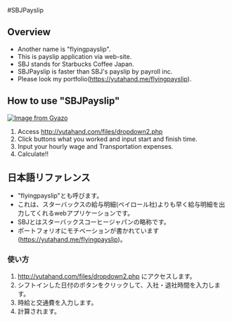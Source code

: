 #SBJPayslip
## Overview
- Another name is "flyingpayslip".
- This is payslip application via web-site.
- SBJ stands for Starbucks Coffee Japan.
- SBJPayslip is faster than SBJ's payslip by payroll inc.
- Please look my portfolio(https://yutahand.me/flyingpayslip).

## How to use "SBJPayslip"
[![Image from Gyazo](https://i.gyazo.com/0d90f99bd43d0a412f49450c40677656.png)](https://gyazo.com/0d90f99bd43d0a412f49450c40677656)
1. Access http://yutahand.com/files/dropdown2.php  
2. Click buttons what you worked and input start and finish time.  
3. Input your hourly wage and Transportation expenses.  
4. Calculate!!

## 日本語リファレンス
 - "flyingpayslip"とも呼びます。  
 - これは、スターバックスの給与明細(ペイロール社)よりも早く給与明細を出力してくれるwebアプリケーションです。  
 - SBJとはスターバックスコーヒージャパンの略称です。  
 - ポートフォリオにモチベーションが書かれています(https://yutahand.me/flyingpayslip)。  

### 使い方
1. http://yutahand.com/files/dropdown2.php にアクセスします。  
2. シフトインした日付のボタンをクリックして、入社・退社時間を入力します。  
3. 時給と交通費を入力します。  
4. 計算されます。